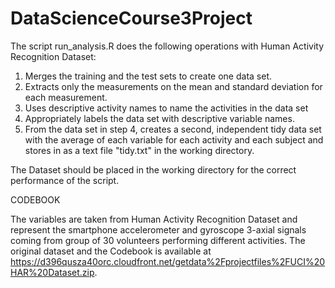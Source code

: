 # DataScienceCourse3Project

The script run_analysis.R does the following operations with Human Activity Recognition Dataset:

1. Merges the training and the test sets to create one data set.
2. Extracts only the measurements on the mean and standard deviation for each measurement.
3. Uses descriptive activity names to name the activities in the data set
4. Appropriately labels the data set with descriptive variable names.
5. From the data set in step 4, creates a second, independent tidy data set with the average of each variable for each activity and each subject and stores in as a text file "tidy.txt" in the working directory.

The Dataset should be placed in the working directory for the correct performance of the script.

CODEBOOK

The variables are taken from Human Activity Recognition Dataset and represent the smartphone accelerometer and gyroscope 3-axial signals coming from group of 30 volunteers performing different activities.
The original dataset and the Codebook is available at https://d396qusza40orc.cloudfront.net/getdata%2Fprojectfiles%2FUCI%20HAR%20Dataset.zip.
